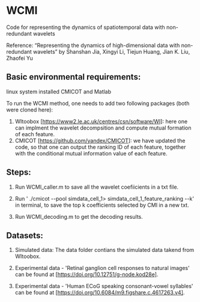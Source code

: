 # WCMI
Code for representing the dynamics of spatiotemporal data with non-redundant wavelets

Reference: 
“Representing the dynamics of high-dimensional data with non-redundant wavelets”
by Shanshan Jia,  Xingyi Li, Tiejun Huang, Jian K. Liu, Zhaofei Yu

## Basic environmental requirements:
linux system installed CMICOT and Matlab

To run the WCMI method, one needs to add two following packages (both were cloned here):
1. WItoobox [https://www2.le.ac.uk/centres/csn/software/WI]: here one can implment the wavelet decompsition and compute mutual formation of each feature.
2. CMICOT [https://github.com/yandex/CMICOT]: we have updated the code, so that one can output the ranking ID of each feature, together with the conditional mutual information value of each feature.


## Steps:

1. Run WCMI_caller.m to save all the wavelet coefiicients in a txt file.

2. Run ' ./cmicot --pool simdata_cell_1> simdata_cell_1_feature_ranking --k' in terminal, to save the top k coefficients selected by CMI in a new txt.

3. Run WCMI_decoding.m to get the decoding results.


## Datasets:

1. Simulated data: The data folder contians the simulated data takend from WItoobox.

2. Experimental data - 'Retinal ganglion cell responses to natural images' can be found at [https://doi.org/10.12751/g-node.kod28e].

3. Experimental data - 'Human ECoG speaking consonant-vowel syllables' can be found at [https://doi.org/10.6084/m9.figshare.c.4617263.v4].





